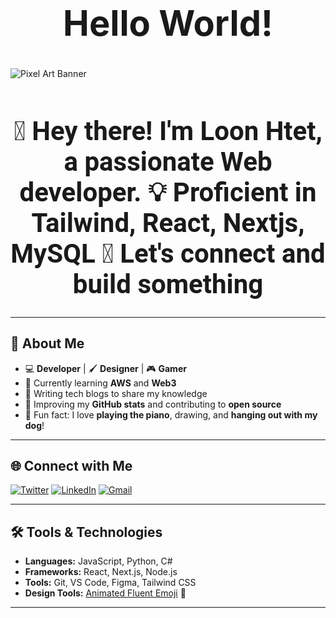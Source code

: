 <h1 style="font-size: 4em; font-weight: bold; text-align: center;">Hello World!</h1>


![Pixel Art Banner](https://user-images.githubusercontent.com/74038190/225813708-98b745f2-7d22-48cf-9150-083f1b00d6c9.gif)

<h1 style="font-family: 'Roboto', sans-serif; font-size: 3em; font-weight: bold; text-align: center;">
  👋 Hey there! I'm Loon Htet, a passionate Web developer. 💡 Proficient in Tailwind, React, Nextjs, MySQL 🚀 Let's connect and build something
</h1>

---

## 🎨 About Me
- 💻 **Developer** | 🖌️ **Designer** | 🎮 **Gamer**  
- 🌱 Currently learning **AWS** and **Web3**  
- 📝 Writing tech blogs to share my knowledge  
- 🎯 Improving my **GitHub stats** and contributing to **open source**  
- 🐶 Fun fact: I love **playing the piano**, drawing, and **hanging out with my dog**!

---

## 🌐 Connect with Me
[![Twitter](https://img.shields.io/badge/Twitter-%231DA1F2.svg?style=for-the-badge&logo=twitter&logoColor=white)](https://twitter.com/your-profile)
[![LinkedIn](https://img.shields.io/badge/LinkedIn-%230A66C2.svg?style=for-the-badge&logo=linkedin&logoColor=white)](https://linkedin.com/in/your-profile)
[![Gmail](https://img.shields.io/badge/Gmail-D14836.svg?style=for-the-badge&logo=gmail&logoColor=white)](mailto:your-email@gmail.com)

---

## 🛠️ Tools & Technologies
- **Languages:** JavaScript, Python, C#
- **Frameworks:** React, Next.js, Node.js  
- **Tools:** Git, VS Code, Figma, Tailwind CSS  
- **Design Tools:** [Animated Fluent Emoji](https://animated-fluent-emoji.vercel.app/) 💖

---
